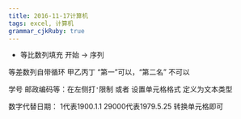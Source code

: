 ```yaml
---
title: 2016-11-17计算机 
tags: excel, 计算机
grammar_cjkRuby: true
---
```

* 等比数列填充
开始 -> 序列

等差数列自带循环 甲乙丙丁
“第一”可以，“第二名” 不可以

学号 邮政编码等：在左侧打`'`限制
或者 设置单元格格式 定义为文本类型

数字代替日期：
1代表1900.1.1
29000代表1979.5.25
转换单元格即可